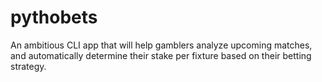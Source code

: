 # pythobets
An ambitious CLI app that will help gamblers analyze upcoming matches, and automatically determine their stake per fixture based on their betting strategy. 
